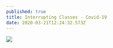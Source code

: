```yaml
---
published: true
title: Interrupting Classes - Covid-19
date: 2020-03-21T12:24:32.573Z
---
```

![](/assets/80351351-0631-4dc0-a8ea-4b69ce6d0530-1-.jpg)
